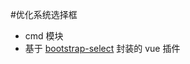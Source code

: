 #优化系统选择框
- cmd 模块
- 基于 [bootstrap-select](http://silviomoreto.github.io/bootstrap-select) 封装的 vue 插件